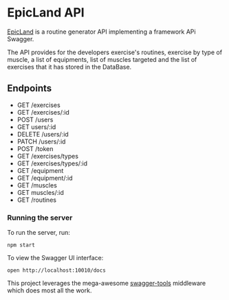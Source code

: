 # EpicLand API
[EpicLand](http://paolitaclo-routinegenerator.herokuapp.com/api-docs/) is a routine generator API implementing a framework APi Swagger.

The API provides for the developers exercise's routines, exercise by type of muscle, a list of equipments, list of muscles targeted and the list of exercises that it has stored in the DataBase.

## Endpoints

- GET /exercises
- GET /exercises/:id
- POST /users
- GET users/:id
- DELETE /users/:id
- PATCH /users/:id
- POST /token
- GET /exercises/types
- GET /exercises/types/:id
- GET /equipment
- GET /equipment/:id
- GET /muscles
- GET muscles/:id
- GET /routines

### Running the server
To run the server, run:

```
npm start
```

To view the Swagger UI interface:

```
open http://localhost:10010/docs
```

This project leverages the mega-awesome [swagger-tools](https://github.com/apigee-127/swagger-tools) middleware which does most all the work.
